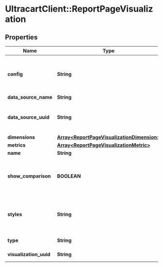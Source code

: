 # UltracartClient::ReportPageVisualization

## Properties
Name | Type | Description | Notes
------------ | ------------- | ------------- | -------------
**config** | **String** | A JSON representation of the configuration for this visualization | [optional] 
**data_source_name** | **String** |  | [optional] 
**data_source_uuid** | **String** | A unique identifier assigned to the data source. | [optional] 
**dimensions** | [**Array&lt;ReportPageVisualizationDimension&gt;**](ReportPageVisualizationDimension.md) |  | [optional] 
**metrics** | [**Array&lt;ReportPageVisualizationMetric&gt;**](ReportPageVisualizationMetric.md) |  | [optional] 
**name** | **String** |  | [optional] 
**show_comparison** | **BOOLEAN** | True if the visualization should show a comparison based upon the date range | [optional] 
**styles** | **String** | A JSON representation of the style configuration for this visualization | [optional] 
**type** | **String** | Type of visualization | [optional] 
**visualization_uuid** | **String** | A UUID for the visualization | [optional] 


